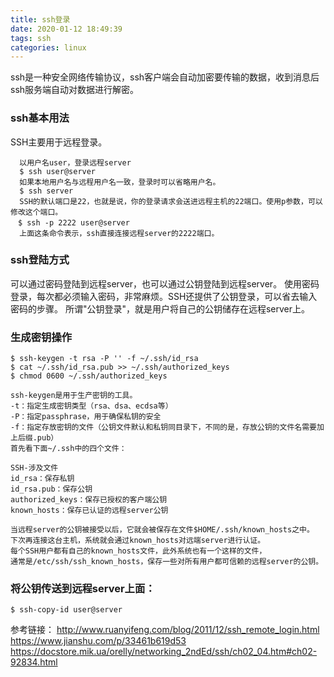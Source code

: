 ```yaml
---
title: ssh登录
date: 2020-01-12 18:49:39
tags: ssh
categories: linux
---
```


ssh是一种安全网络传输协议，ssh客户端会自动加密要传输的数据，收到消息后ssh服务端自动对数据进行解密。
<!--more-->
### ssh基本用法
SSH主要用于远程登录。
```
  以用户名user，登录远程server
  $ ssh user@server
  如果本地用户名与远程用户名一致，登录时可以省略用户名。
  $ ssh server
  SSH的默认端口是22，也就是说，你的登录请求会送进远程主机的22端口。使用p参数，可以修改这个端口。
　$ ssh -p 2222 user@server
  上面这条命令表示，ssh直接连接远程server的2222端口。
```
### ssh登陆方式
可以通过密码登陆到远程server，也可以通过公钥登陆到远程server。
使用密码登录，每次都必须输入密码，非常麻烦。SSH还提供了公钥登录，可以省去输入密码的步骤。
所谓"公钥登录"，就是用户将自己的公钥储存在远程server上。

### 生成密钥操作
```
$ ssh-keygen -t rsa -P '' -f ~/.ssh/id_rsa
$ cat ~/.ssh/id_rsa.pub >> ~/.ssh/authorized_keys
$ chmod 0600 ~/.ssh/authorized_keys

ssh-keygen是用于生产密钥的工具。
-t：指定生成密钥类型（rsa、dsa、ecdsa等）
-P：指定passphrase，用于确保私钥的安全
-f：指定存放密钥的文件（公钥文件默认和私钥同目录下，不同的是，存放公钥的文件名需要加上后缀.pub）
首先看下面~/.ssh中的四个文件：

SSH-涉及文件
id_rsa：保存私钥
id_rsa.pub：保存公钥
authorized_keys：保存已授权的客户端公钥
known_hosts：保存已认证的远程server公钥

当远程server的公钥被接受以后，它就会被保存在文件$HOME/.ssh/known_hosts之中。
下次再连接这台主机，系统就会通过known_hosts对远端server进行认证。
每个SSH用户都有自己的known_hosts文件，此外系统也有一个这样的文件，
通常是/etc/ssh/ssh_known_hosts，保存一些对所有用户都可信赖的远程server的公钥。
```
### 将公钥传送到远程server上面：

```
$ ssh-copy-id user@server
```
参考链接：
http://www.ruanyifeng.com/blog/2011/12/ssh_remote_login.html
https://www.jianshu.com/p/33461b619d53
https://docstore.mik.ua/orelly/networking_2ndEd/ssh/ch02_04.htm#ch02-92834.html
